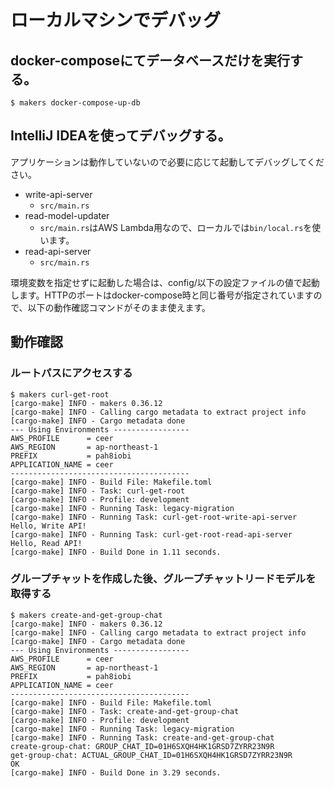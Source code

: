 # ローカルマシンでデバッグ

## docker-composeにてデータベースだけを実行する。

```shell
$ makers docker-compose-up-db
```

## IntelliJ IDEAを使ってデバッグする。

アプリケーションは動作していないので必要に応じて起動してデバッグしてください。

- write-api-server
    - `src/main.rs`
- read-model-updater
    - `src/main.rs`はAWS Lambda用なので、ローカルでは`bin/local.rs`を使います。
- read-api-server
    - `src/main.rs`

環境変数を指定せずに起動した場合は、config/以下の設定ファイルの値で起動します。HTTPのポートはdocker-compose時と同じ番号が指定されていますので、以下の動作確認コマンドがそのまま使えます。

## 動作確認

### ルートパスにアクセスする

```shell
$ makers curl-get-root
[cargo-make] INFO - makers 0.36.12
[cargo-make] INFO - Calling cargo metadata to extract project info
[cargo-make] INFO - Cargo metadata done
--- Using Environments -----------------
AWS_PROFILE      = ceer
AWS_REGION       = ap-northeast-1
PREFIX           = pah8iobi
APPLICATION_NAME = ceer
----------------------------------------
[cargo-make] INFO - Build File: Makefile.toml
[cargo-make] INFO - Task: curl-get-root
[cargo-make] INFO - Profile: development
[cargo-make] INFO - Running Task: legacy-migration
[cargo-make] INFO - Running Task: curl-get-root-write-api-server
Hello, Write API!
[cargo-make] INFO - Running Task: curl-get-root-read-api-server
Hello, Read API!
[cargo-make] INFO - Build Done in 1.11 seconds.
```

### グループチャットを作成した後、グループチャットリードモデルを取得する

```shell
$ makers create-and-get-group-chat
[cargo-make] INFO - makers 0.36.12
[cargo-make] INFO - Calling cargo metadata to extract project info
[cargo-make] INFO - Cargo metadata done
--- Using Environments -----------------
AWS_PROFILE      = ceer
AWS_REGION       = ap-northeast-1
PREFIX           = pah8iobi
APPLICATION_NAME = ceer
----------------------------------------
[cargo-make] INFO - Build File: Makefile.toml
[cargo-make] INFO - Task: create-and-get-group-chat
[cargo-make] INFO - Profile: development
[cargo-make] INFO - Running Task: legacy-migration
[cargo-make] INFO - Running Task: create-and-get-group-chat
create-group-chat: GROUP_CHAT_ID=01H6SXQH4HK1GRSD7ZYRR23N9R
get-group-chat: ACTUAL_GROUP_CHAT_ID=01H6SXQH4HK1GRSD7ZYRR23N9R
OK
[cargo-make] INFO - Build Done in 3.29 seconds.
```